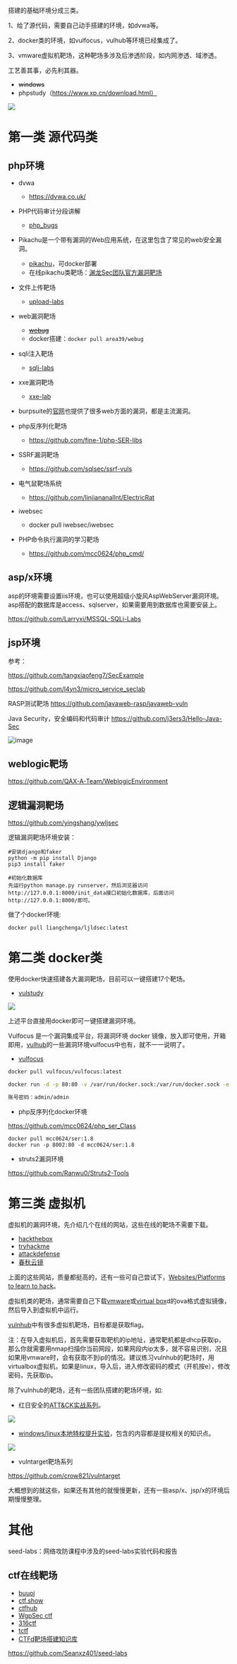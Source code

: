 搭建的基础环境分成三类。

1、给了源代码，需要自己动手搭建的环境，如dvwa等。

2、docker类的环境，如vulfocus，vulhub等环境已经集成了。

3、vmware虚拟机靶场，这种靶场多涉及后渗透阶段，如内网渗透、域渗透。

工艺善其事，必先利其器。
- ~~windows~~
- phpstudy（https://www.xp.cn/download.html）

![](https://s2.loli.net/2022/02/23/Qovu91hlxqAJXWk.png)

# 第一类 源代码类

## php环境

- dvwa
  - https://dvwa.co.uk/

- PHP代码审计分段讲解
  - [php_bugs](https://github.com/bowu678/php_bugs)

- Pikachu是一个带有漏洞的Web应用系统，在这里包含了常见的web安全漏洞。
  - [pikachu](https://github.com/zhuifengshaonianhanlu/pikachu)，可docker部署
  - 在线pikachu类靶场：[渊龙Sec团队官方漏洞靶场](http://ctf.aabyss.cn/index.php)

- 文件上传靶场
  - [upload-labs](https://github.com/c0ny1/upload-labs/releases/tag/0.1)

- web漏洞靶场
  - ~~[webug](https://github.com/wangai3176/webug4.0)~~
  - docker搭建：`docker pull area39/webug`
  
- sqli注入靶场
  - [sqli-labs](https://github.com/skyblueee/sqli-labs-php7)

- xxe漏洞靶场

  - [xxe-lab](https://github.com/c0ny1/xxe-lab)

- burpsuite的[官网](https://portswigger.net/web-security/all-labs)也提供了很多web方面的漏洞，都是主流漏洞。

- php反序列化靶场

  - https://github.com/fine-1/php-SER-libs

- SSRF漏洞靶场
  - https://github.com/sqlsec/ssrf-vuls

- 电气鼠靶场系统
  - https://github.com/linjiananallnt/ElectricRat

- iwebsec
  - docker pull iwebsec/iwebsec

- PHP命令执行漏洞的学习靶场
  - https://github.com/mcc0624/php_cmd/


## asp/x环境

asp的环境需要设置iis环境，也可以使用超级小旋风AspWebServer漏洞环境。asp搭配的数据库是access、sqlserver，如果需要用到数据库也需要安装上。

https://github.com/Larryxi/MSSQL-SQLi-Labs

## jsp环境

参考：

https://github.com/tangxiaofeng7/SecExample

https://github.com/l4yn3/micro_service_seclab

RASP测试靶场
https://github.com/javaweb-rasp/javaweb-vuln

 Java Security，安全编码和代码审计
 https://github.com/j3ers3/Hello-Java-Sec

 ![image](https://user-images.githubusercontent.com/46209842/166251371-1b491599-a0d5-47f3-bb2a-91d7bcf44d2f.png)

 ## weblogic靶场

https://github.com/QAX-A-Team/WeblogicEnvironment

 ## 逻辑漏洞靶场

 https://github.com/yingshang/ywljsec

 逻辑漏洞靶场环境安装：

 ```
 #安装django和faker
 python -m pip install Django
 pip3 install faker
 
 #初始化数据库
 先运行python manage.py runserver，然后浏览器访问http://127.0.0.1:8000/init_data接口初始化数据库，后面访问http://127.0.0.1:8000/即可。
 ```

 做了个docker环境:

 ```
 docker pull liangchenga/ljldsec:latest
 ```

# 第二类 docker类

使用docker快速搭建各大漏洞靶场，目前可以一键搭建17个靶场。

- [vulstudy](https://github.com/c0ny1/vulstudy)

![](https://s2.loli.net/2022/02/23/J7P2UL6VrfcGutZ.png)

上述平台直接用docker即可一键搭建漏洞环境。

Vulfocus 是一个漏洞集成平台，将漏洞环境 docker 镜像，放入即可使用，开箱即用，[vulhub](https://github.com/vulhub/vulhub)的一些漏洞环境vulfocus中也有，就不一一说明了。

- [vulfocus](https://fofapro.github.io/vulfocus/#/)

```bash
docker pull vulfocus/vulfocus:latest

docker run -d -p 80:80 -v /var/run/docker.sock:/var/run/docker.sock -e VUL_IP=x.x.x.x(本机ip) vulfocus/vulfocus

账号密码：admin/admin
```

- php反序列化docker环境

https://github.com/mcc0624/php_ser_Class

```
docker pull mcc0624/ser:1.8
docker run -p 8002:80 -d mcc0624/ser:1.8
```

- struts2漏洞环境

https://github.com/Ranwu0/Struts2-Tools

# 第三类 虚拟机

虚拟机的漏洞环境，先介绍几个在线的网站，这些在线的靶场不需要下载。

- [hackthebox](https://app.hackthebox.com/login)
- [tryhackme](https://tryhackme.com/)
- [attackdefense](https://attackdefense.com/)
- [春秋云镜](https://yunjing.ichunqiu.com/)

上面的这些网站，质量都挺高的，还有一些可自己尝试下，[Websites/Platforms to learn to hack](https://twitter.com/nandanlohitaksh/status/1580154447808065536)。

虚拟机类的靶场，通常需要自己下载[vmware](https://www.vmware.com/products/workstation-pro/workstation-pro-evaluation.html)或[virtual box](https://www.virtualbox.org/)d的ova格式虚拟镜像，然后导入到虚拟机中运行。

[vulnhub](https://www.vulnhub.com/)中有很多虚拟机靶场，目标都是获取flag。

注：在导入虚拟机后，首先需要获取靶机的ip地址，通常靶机都是dhcp获取ip，那么你就需要用nmap扫描你当前网段，如果网段内ip太多，就不容易识别，况且如果用vmware时，会有获取不到ip的情况。建议练习vulnhub的靶场时，用virtualbox虚拟机，如果是linux，导入后，进入修改密码的模式（开机按e），修改密码，先获取ip。

除了vulnhub的靶场，还有一些团队搭建的靶场环境，如:

- 红日安全的[ATT&CK实战系列](http://vulnstack.qiyuanxuetang.net/vuln/)。

![](https://s2.loli.net/2022/02/23/H2NQuYJyzlErvbw.png)

- [windows/linux本地特权提升实验](https://github.com/sagishahar/lpeworkshop)，包含的内容都是提权相关的知识点。

![](https://s2.loli.net/2022/02/23/rMfBwJo3vOVuAnm.png)

- vulntarget靶场系列

https://github.com/crow821/vulntarget

大概想到的就这些，如果还有其他的就慢慢更新，还有一些asp/x、jsp/x的环境后期慢慢整理。

# 其他

seed-labs：网络攻防课程中涉及的seed-labs实验代码和报告

## ctf在线靶场

- [buuoj](https://buuoj.cn/)
- [ctf.show](https://ctf.show/)
- [ctfhub](https://www.ctfhub.com/)
- [WgpSec ctf](https://ctf.wgpsec.org/)
- [316ctf](https://play.316ctf.com/)
- [tctf](http://ctf.tidesec.com/)
- [CTFd靶场搭建知识库](https://www.yuque.com/dat0u/ctfd/sm2tt0)

https://github.com/Seanxz401/seed-labs


